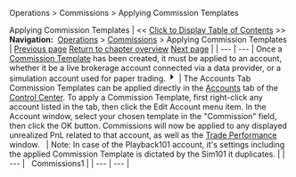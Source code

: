 ﻿
Operations > Commissions > Applying Commission Templates

Applying Commission Templates
| << [Click to Display Table of Contents](adding_per_instrument_commissi_3.md) >> **Navigation:**     [Operations](operations.md) > [Commissions](understanding_commissions.md) > Applying Commission Templates | [Previous page](adding_per_instrument_commissi_2.md) [Return to chapter overview](understanding_commissions.md) [Next page](control_center.md) |
| --- | --- |
Once a [Commission Template](adding_per_instrument_commissi_2.md) has been created, it must be applied to an account, whether it be a live brokerage account connected via a data provider, or a simulation account used for paper trading.
![tog_plus](tog_plus.gif)
| The Accounts Tab Commission Templates can be applied directly in the [Accounts](accounts_tab.md) tab of the [Control Center](control_center.md). To apply a Commission Template, first right-click any account listed in the tab, then click the Edit Account menu item. In the Account window, select your chosen template in the "Commission" field, then click the OK button. Commissions will now be applied to any displayed unrealized PnL related to that account, as well as the [Trade Performance](trade_performance.md) window.     | Note: In case of the Playback101 account, it's settings including the applied Commission Template is dictated by the Sim101 it duplicates. | | --- |      Commissions1 |
| --- | --- |
